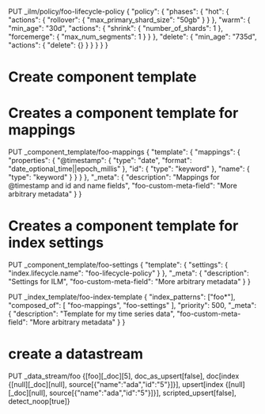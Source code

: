 PUT _ilm/policy/foo-lifecycle-policy
{
  "policy": {
    "phases": {
      "hot": {
        "actions": {
          "rollover": {
            "max_primary_shard_size": "50gb"
          }
        }
      },
      "warm": {
        "min_age": "30d",
        "actions": {
          "shrink": {
            "number_of_shards": 1
          },
          "forcemerge": {
            "max_num_segments": 1
          }
        }
      },
      "delete": {
        "min_age": "735d",
        "actions": {
          "delete": {}
        }
      }
    }
  }
}

# Create component template
# Creates a component template for mappings
PUT _component_template/foo-mappings
{
  "template": {
    "mappings": {
      "properties": {
        "@timestamp": {
          "type": "date",
          "format": "date_optional_time||epoch_millis"
        },
        "id": { "type": "keyword" },
        "name": { "type": "keyword" }
      }
    }
  },
  "_meta": {
    "description": "Mappings for @timestamp and id and name fields",
    "foo-custom-meta-field": "More arbitrary metadata"
  }
}

# Creates a component template for index settings
PUT _component_template/foo-settings
{
  "template": {
    "settings": {
      "index.lifecycle.name": "foo-lifecycle-policy"
    }
  },
  "_meta": {
    "description": "Settings for ILM",
    "foo-custom-meta-field": "More arbitrary metadata"
  }
}

PUT _index_template/foo-index-template
{
  "index_patterns": ["foo*"],
  "composed_of": [ "foo-mappings", "foo-settings" ],
  "priority": 500,
  "_meta": {
    "description": "Template for my time series data",
    "foo-custom-meta-field": "More arbitrary metadata"
  }
}

# create a datastream
PUT _data_stream/foo
{[foo][_doc][5], doc_as_upsert[false], doc[index {[null][_doc][null], source[{"name":"ada","id":"5"}]}], upsert[index {[null][_doc][null], source[{"name":"ada","id":"5"}]}], scripted_upsert[false], detect_noop[true]}
